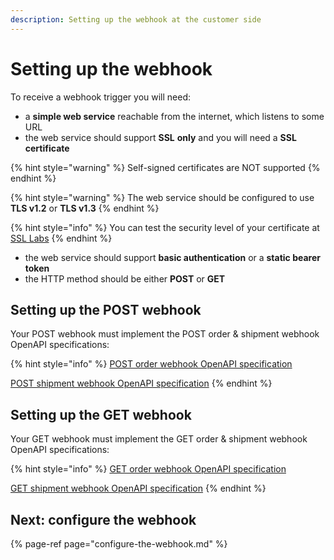 ```yaml
---
description: Setting up the webhook at the customer side
---
```


# Setting up the webhook

To receive a webhook trigger you will need:

* a **simple web service** reachable from the internet, which listens to some URL
* the web service should support **SSL** **only** and you will need a **SSL certificate**

{% hint style="warning" %}
Self-signed certificates are NOT supported
{% endhint %}

{% hint style="warning" %}
The web service should be configured to use **TLS v1.2** or **TLS v1.3**
{% endhint %}

{% hint style="info" %}
You can test the security level of your certificate at [SSL Labs](https://www.ssllabs.com/ssltest/)
{% endhint %}

* the web service should support **basic authentication** or a **static bearer token**
* the HTTP method should be either **POST** or **GET**

## Setting up the POST webhook

Your POST webhook must implement the POST order & shipment webhook OpenAPI specifications: 

{% hint style="info" %}
[POST order webhook OpenAPI specification](https://swagger-ui.accp.tradecloud1.com/?url=https://api.accp.tradecloud1.com/v2/order-webhook-webhook/specs.yaml#/order-webhook%20endpoints/webhookPost)

[POST shipment webhook OpenAPI specification](https://swagger-ui.accp.tradecloud1.com/?url=https://api.accp.tradecloud1.com/v2/shipment-webhook-connector/specs.yaml#/shipment-webhook%20endpoints/webhookPost)
{% endhint %}

## Setting up the GET webhook

Your GET webhook must implement the GET order & shipment webhook OpenAPI specifications: 

{% hint style="info" %}
[GET order webhook OpenAPI specification](https://swagger-ui.accp.tradecloud1.com/?url=https://api.accp.tradecloud1.com/v2/order-webhook-webhook/specs.yaml#/order-webhook%20endpoints/webhookGet)

[GET shipment webhook OpenAPI specification](https://swagger-ui.accp.tradecloud1.com/?url=https://api.accp.tradecloud1.com/v2/shipment-webhook-connector/specs.yaml#/shipment-webhook%20endpoints/webhookGet)
{% endhint %}

## Next: configure the webhook

{% page-ref page="configure-the-webhook.md" %}
